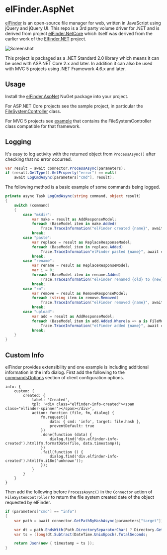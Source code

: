 # elFinder.AspNet

[elFinder](http://elfinder.org/) is an open-source file manager for web, written in JavaScript using jQuery and jQuery UI.  This repo is a 3rd party volume driver for .NET and is derived from project [elFinder.NetCore](https://github.com/gordon-matt/elFinder.NetCore) which itself was derived from the earlier work of the [Elfinder.NET](https://github.com/EvgenNoskov/Elfinder.NET) project.

![Screenshot](https://user-images.githubusercontent.com/1412630/47564735-f4af0a00-d960-11e8-9f89-d036d092c1b9.png)

This project is packaged as a .NET Standard 2.0 library which means it can be used with ASP.NET Core 2.x and later.  In addition it can also be used with MVC 5 projects using .NET Framework 4.6.x and later.

## Usage

Install the [elFinder.AspNet](https://www.nuget.org/packages/elFinder.AspNet/) NuGet package into your project.

For ASP.NET Core projects see the sample project, in particular the [FileSystemController](elFinder.AspNet.Web/Controllers/FileSystemController.cs) class.

For MVC 5 projects see [example](MVC5.md) that contains the FileSystemController class compatible for that framework.

## Logging

It's easy to log activity with the returned object from `ProcessAsync()` after checking that no error occurred.

```C#
var result = await connector.ProcessAsync(parameters);
if (result.GetType().GetProperty("error") == null)
    await LogCmdAsync(parameters["cmd"], result);
```

The following method is a basic example of some commands being logged.

```C#
private async Task LogCmdAsync(string command, object result)
{
    switch (command)
    {
        case "mkdir":
            var make = result as AddResponseModel;
            foreach (BaseModel item in make.Added)
                Trace.TraceInformation("elFinder created {name}", await connector.GetPathByHashAsync(item.Hash));
            break;
        case "paste":
            var replace = result as ReplaceResponseModel;
            foreach (BaseModel item in replace.Added)
                Trace.TraceInformation"elFinder pasted {name}", await connector.GetPathByHashAsync(item.Hash));
            break;
        case "rename":
            var rename = result as ReplaceResponseModel;
            var i = 0;
            foreach (BaseModel item in rename.Added)
                Trace.TraceInformation("elFinder renamed {old} to {new}", await connector.GetPathByHashAsync(rename.Removed[i++]), await connector.GetPathByHashAsync(item.Hash));
            break;
        case "rm":
            var remove = result as RemoveResponseModel;
            foreach (string item in remove.Removed)
                Trace.TraceInformation("elFinder removed {name}", await connector.GetPathByHashAsync(item));
            break;
        case "upload":
            var add = result as AddResponseModel;
            foreach (BaseModel item in add.Added.Where(a => a is FileModel))
                Trace.TraceInformation("elFinder added {name}", await connector.GetPathByHashAsync(item.Hash));
            break;
    }
}
```

## Custom Info

elFinder provides extensibility and one example is including additional information in the info dialog.  First add the following to the [commandsOptions](https://github.com/Studio-42/elFinder/wiki/Client-configuration-options-2.1#commandsOptions) section of client configuration options.

```JS
info: {
    custom: {
        created: {
            label: 'Created',
            tpl: '<div class="elfinder-info-created"><span class="elfinder-spinner"></span></div>',
            action: function (file, fm, dialog) {
                fm.request({
                    data: { cmd: 'info', target: file.hash },
                    preventDefault: true
                })
                .done(function (data) {
                    dialog.find('div.elfinder-info-created').html(fm.formatDate(file, data.timestamp));
                })
                .fail(function () {
                    dialog.find('div.elfinder-info-created').html(fm.i18n('unknown'));
                });
            }
        }
    }
}
```

Then add the following before `ProcessAsync()` in the `Connector` action of `FileSystemController` to return the file system created date of the object requested by elFinder.

```C#
if (parameters["cmd"] == "info")
{
    var path = await connector.GetPathByHashAsync(parameters["target"]);

    var dt = path.EndsWith(Path.DirectorySeparatorChar) ? Directory.GetCreationTimeUtc(path) : File.GetCreationTimeUtc(path);
    var ts = (long)dt.Subtract(DateTime.UnixEpoch).TotalSeconds;

    return Json(new { timestamp = ts });
}
```